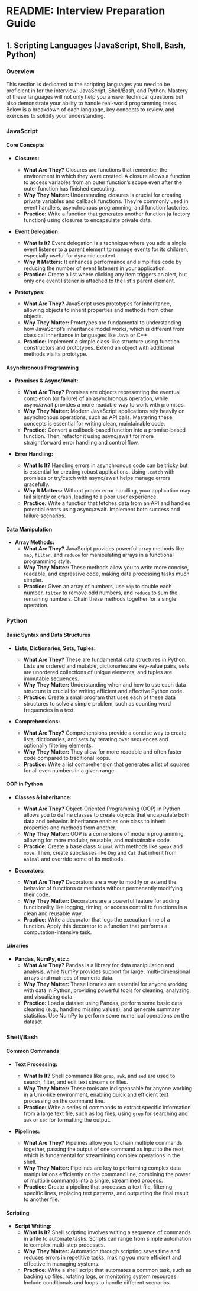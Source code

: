 
# README: Interview Preparation Guide

## 1. Scripting Languages (JavaScript, Shell, Bash, Python)

### Overview

This section is dedicated to the scripting languages you need to be proficient in for the interview: JavaScript, Shell/Bash, and Python. Mastery of these languages will not only help you answer technical questions but also demonstrate your ability to handle real-world programming tasks. Below is a breakdown of each language, key concepts to review, and exercises to solidify your understanding.

### JavaScript

#### Core Concepts
- **Closures:** 
  - **What Are They?** Closures are functions that remember the environment in which they were created. A closure allows a function to access variables from an outer function’s scope even after the outer function has finished executing.
  - **Why They Matter:** Understanding closures is crucial for creating private variables and callback functions. They’re commonly used in event handlers, asynchronous programming, and function factories.
  - **Practice:** Write a function that generates another function (a factory function) using closures to encapsulate private data.

- **Event Delegation:**
  - **What Is It?** Event delegation is a technique where you add a single event listener to a parent element to manage events for its children, especially useful for dynamic content.
  - **Why It Matters:** It enhances performance and simplifies code by reducing the number of event listeners in your application.
  - **Practice:** Create a list where clicking any item triggers an alert, but only one event listener is attached to the list's parent element.

- **Prototypes:**
  - **What Are They?** JavaScript uses prototypes for inheritance, allowing objects to inherit properties and methods from other objects.
  - **Why They Matter:** Prototypes are fundamental to understanding how JavaScript’s inheritance model works, which is different from classical inheritance in languages like Java or C++.
  - **Practice:** Implement a simple class-like structure using function constructors and prototypes. Extend an object with additional methods via its prototype.

#### Asynchronous Programming
- **Promises & Async/Await:**
  - **What Are They?** Promises are objects representing the eventual completion (or failure) of an asynchronous operation, while async/await provides a more readable way to work with promises.
  - **Why They Matter:** Modern JavaScript applications rely heavily on asynchronous operations, such as API calls. Mastering these concepts is essential for writing clean, maintainable code.
  - **Practice:** Convert a callback-based function into a promise-based function. Then, refactor it using async/await for more straightforward error handling and control flow.

- **Error Handling:**
  - **What Is It?** Handling errors in asynchronous code can be tricky but is essential for creating robust applications. Using `.catch` with promises or try/catch with async/await helps manage errors gracefully.
  - **Why It Matters:** Without proper error handling, your application may fail silently or crash, leading to a poor user experience.
  - **Practice:** Write a function that fetches data from an API and handles potential errors using async/await. Implement both success and failure scenarios.

#### Data Manipulation
- **Array Methods:**
  - **What Are They?** JavaScript provides powerful array methods like `map`, `filter`, and `reduce` for manipulating arrays in a functional programming style.
  - **Why They Matter:** These methods allow you to write more concise, readable, and expressive code, making data processing tasks much simpler.
  - **Practice:** Given an array of numbers, use `map` to double each number, `filter` to remove odd numbers, and `reduce` to sum the remaining numbers. Chain these methods together for a single operation.

### Python

#### Basic Syntax and Data Structures
- **Lists, Dictionaries, Sets, Tuples:**
  - **What Are They?** These are fundamental data structures in Python. Lists are ordered and mutable, dictionaries are key-value pairs, sets are unordered collections of unique elements, and tuples are immutable sequences.
  - **Why They Matter:** Understanding when and how to use each data structure is crucial for writing efficient and effective Python code.
  - **Practice:** Create a small program that uses each of these data structures to solve a simple problem, such as counting word frequencies in a text.

- **Comprehensions:**
  - **What Are They?** Comprehensions provide a concise way to create lists, dictionaries, and sets by iterating over sequences and optionally filtering elements.
  - **Why They Matter:** They allow for more readable and often faster code compared to traditional loops.
  - **Practice:** Write a list comprehension that generates a list of squares for all even numbers in a given range.

#### OOP in Python
- **Classes & Inheritance:**
  - **What Are They?** Object-Oriented Programming (OOP) in Python allows you to define classes to create objects that encapsulate both data and behavior. Inheritance enables one class to inherit properties and methods from another.
  - **Why They Matter:** OOP is a cornerstone of modern programming, allowing for more modular, reusable, and maintainable code.
  - **Practice:** Create a base class `Animal` with methods like `speak` and `move`. Then, create subclasses like `Dog` and `Cat` that inherit from `Animal` and override some of its methods.

- **Decorators:**
  - **What Are They?** Decorators are a way to modify or extend the behavior of functions or methods without permanently modifying their code.
  - **Why They Matter:** Decorators are a powerful feature for adding functionality like logging, timing, or access control to functions in a clean and reusable way.
  - **Practice:** Write a decorator that logs the execution time of a function. Apply this decorator to a function that performs a computation-intensive task.

#### Libraries
- **Pandas, NumPy, etc.:**
  - **What Are They?** Pandas is a library for data manipulation and analysis, while NumPy provides support for large, multi-dimensional arrays and matrices of numeric data.
  - **Why They Matter:** These libraries are essential for anyone working with data in Python, providing powerful tools for cleaning, analyzing, and visualizing data.
  - **Practice:** Load a dataset using Pandas, perform some basic data cleaning (e.g., handling missing values), and generate summary statistics. Use NumPy to perform some numerical operations on the dataset.

### Shell/Bash

#### Common Commands
- **Text Processing:**
  - **What Is It?** Shell commands like `grep`, `awk`, and `sed` are used to search, filter, and edit text streams or files.
  - **Why They Matter:** These tools are indispensable for anyone working in a Unix-like environment, enabling quick and efficient text processing on the command line.
  - **Practice:** Write a series of commands to extract specific information from a large text file, such as log files, using `grep` for searching and `awk` or `sed` for formatting the output.

- **Pipelines:**
  - **What Are They?** Pipelines allow you to chain multiple commands together, passing the output of one command as input to the next, which is fundamental for streamlining complex operations in the shell.
  - **Why They Matter:** Pipelines are key to performing complex data manipulations efficiently on the command line, combining the power of multiple commands into a single, streamlined process.
  - **Practice:** Create a pipeline that processes a text file, filtering specific lines, replacing text patterns, and outputting the final result to another file.

#### Scripting
- **Script Writing:**
  - **What Is It?** Shell scripting involves writing a sequence of commands in a file to automate tasks. Scripts can range from simple automation to complex multi-step processes.
  - **Why They Matter:** Automation through scripting saves time and reduces errors in repetitive tasks, making you more efficient and effective in managing systems.
  - **Practice:** Write a shell script that automates a common task, such as backing up files, rotating logs, or monitoring system resources. Include conditionals and loops to handle different scenarios.
